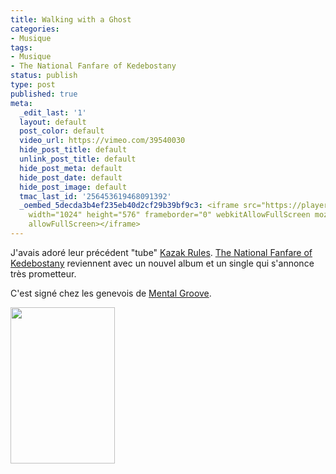 ```yaml
---
title: Walking with a Ghost
categories:
- Musique
tags:
- Musique
- The National Fanfare of Kedebostany
status: publish
type: post
published: true
meta:
  _edit_last: '1'
  layout: default
  post_color: default
  video_url: https://vimeo.com/39540030
  hide_post_title: default
  unlink_post_title: default
  hide_post_meta: default
  hide_post_date: default
  hide_post_image: default
  tmac_last_id: '256453619468091392'
  _oembed_5decda3b4ef235eb40d2cf29b39bf9c3: <iframe src="https://player.vimeo.com/video/39540030"
    width="1024" height="576" frameborder="0" webkitAllowFullScreen mozallowfullscreen
    allowFullScreen></iframe>
---
```

J'avais adoré leur précédent "tube" <a href="https://vimeo.com/29029504">Kazak Rules</a>. <a title="Site web du groupe" href="https://www.kadebostany.com/">The National Fanfare of Kedebostany</a> reviennent avec un nouvel album et un single qui s'annonce très prometteur. <!--more-->

C'est signé chez les genevois de <a title="Site du label Mental Groove" href="https://www.mentalgroove.ch/">Mental Groove</a>.

<a href="https://dlgjp9x71cipk.cloudfront.net/2012/04/180055_191940764159131_171515776201630_650193_5441151_n.jpg"><img class="alignnone size-medium wp-image-5794" title="the Republic of Kadebostany" src="https://dlgjp9x71cipk.cloudfront.net/2012/04/180055_191940764159131_171515776201630_650193_5441151_n-167x250.jpg" alt="" width="167" height="250" /></a>
